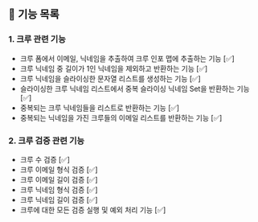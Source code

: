 ## 🚀 기능 목록

### 1. 크루 관련 기능
* 크루 폼에서 이메일, 닉네임을 추출하여 크루 인포 맵에 추출하는 기능 [✅]
* 크루 닉네임 중 길이가 1인 닉네임을 제외하고 반환하는 기능 [✅]
* 크루 닉네임을 슬라이싱한 문자열 리스트를 생성하는 기능 [✅]
* 슬라이싱한 크루 닉네임 리스트에서 중복 슬라이싱 닉네임 Set을 반환하는 기능 [✅]
* 중복되는 크루 닉네임들을 리스트로 반환하는 기능 [✅]
* 중복되는 닉네임을 가진 크루들의 이메일 리스트를 반환하는 기능 [✅]

### 2. 크루 검증 관련 기능
* 크루 수 검증 [✅]
* 크루 이메일 형식 검증 [✅]
* 크루 이메일 길이 검증 [✅]
* 크루 닉네임 형식 검증 [✅]
* 크루 닉네임 길이 검증 [✅]
* 크루에 대한 모든 검증 실행 및 예외 처리 기능 [✅]